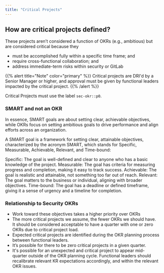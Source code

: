 ```yaml
---
title: "Critical Projects"
---
```


## How are critical projects defined?

These projects aren’t considered a function of OKRs (e.g., ambitious) but are considered critical because they
- must be accomplished fully within a specific time frame; and
- require cross-functional collaboration; and
- address immediate-term risks within security or GitLab

{{% alert title="Note" color="primary" %}}
Critical projects are DRI'd by a Senior Manager or higher, and approval must be given by functional leaders impacted by the critical project.
{{% /alert %}}

Critical Projects must use the label `sec-okr::p0`.

### SMART and not an OKR

In essence, SMART goals are about setting clear, achievable objectives, while OKRs focus on setting ambitious goals to drive performance and align efforts across an organization.

A SMART goal is a framework for setting clear, attainable objectives, characterized by the acronym SMART, which stands for Specific, Measurable, Achievable, Relevant, and Time-bound:

Specific: The goal is well-defined and clear to anyone who has a basic knowledge of the project.
Measurable: The goal has criteria for measuring progress and completion, making it easy to track success.
Achievable: The goal is realistic and attainable, not something too far out of reach.
Relevant: The goal matters to the business or individual, aligning with broader objectives.
Time-bound: The goal has a deadline or defined timeframe, giving it a sense of urgency and a timeline for completion.

### Relationship to Security OKRs

- Work toward these objectives takes a higher priority over OKRs
- The more critical projects we assume, the fewer OKRs we should have. It should be considered acceptable to have a quarter with one or zero OKRs due to critical project load.
- Expected critical projects are identified during the OKR planning process between functional leaders.
- It’s possible for there to be zero critical projects in a given quarter.
- It's possible for an unexpected and critical project to appear mid-quarter outside of the OKR planning cycle. Functional leaders should recalibrate relevant KR expectations accordingly, and within the relevant OKR issues.
